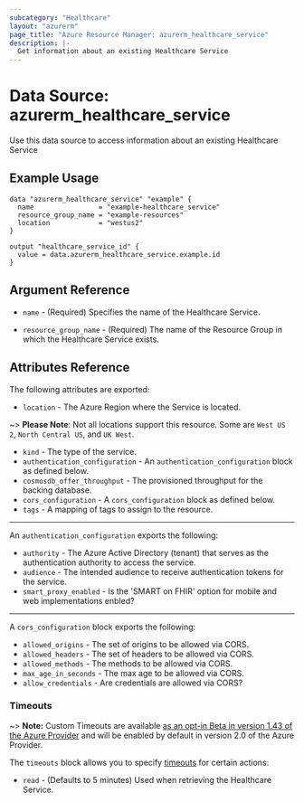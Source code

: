 ```yaml
---
subcategory: "Healthcare"
layout: "azurerm"
page_title: "Azure Resource Manager: azurerm_healthcare_service"
description: |-
  Get information about an existing Healthcare Service
---
```


# Data Source: azurerm_healthcare_service

Use this data source to access information about an existing Healthcare Service

## Example Usage

```hcl
data "azurerm_healthcare_service" "example" {
  name                = "example-healthcare_service"
  resource_group_name = "example-resources"
  location            = "westus2"
}

output "healthcare_service_id" {
  value = data.azurerm_healthcare_service.example.id
}
```

## Argument Reference

* `name` - (Required) Specifies the name of the Healthcare Service.

* `resource_group_name` - (Required) The name of the Resource Group in which the Healthcare Service exists.

## Attributes Reference

The following attributes are exported:

* `location` - The Azure Region where the Service is located.

~> **Please Note**: Not all locations support this resource. Some are `West US 2`, `North Central US`, and `UK West`. 

* `kind` - The type of the service.
* `authentication_configuration` - An `authentication_configuration` block as defined below.
* `cosmosdb_offer_throughput` - The provisioned throughput for the backing database.
* `cors_configuration` - A `cors_configuration` block as defined below.
* `tags` - A mapping of tags to assign to the resource.

---
An `authentication_configuration` exports the following:

* `authority` - The Azure Active Directory (tenant) that serves as the authentication authority to access the service. 
* `audience` - The intended audience to receive authentication tokens for the service. 
* `smart_proxy_enabled` - Is the 'SMART on FHIR' option for mobile and web implementations enbled?

---
A `cors_configuration` block exports the following:

* `allowed_origins` - The set of origins to be allowed via CORS.
* `allowed_headers` - The set of headers to be allowed via CORS.
* `allowed_methods` - The methods to be allowed via CORS.
* `max_age_in_seconds` - The max age to be allowed via CORS.
* `allow_credentials` - Are credentials are allowed via CORS?


### Timeouts

~> **Note:** Custom Timeouts are available [as an opt-in Beta in version 1.43 of the Azure Provider](/docs/providers/azurerm/guides/2.0-beta.html) and will be enabled by default in version 2.0 of the Azure Provider.

The `timeouts` block allows you to specify [timeouts](https://www.terraform.io/docs/configuration/resources.html#timeouts) for certain actions:

* `read` - (Defaults to 5 minutes) Used when retrieving the Healthcare Service.
